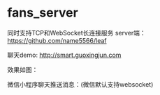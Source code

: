 # fans_server
同时支持TCP和WebSocket长连接服务 
server端：https://github.com/name5566/leaf

聊天demo: http://smart.guoxingjun.com    

效果如图：

微信小程序聊天推送消息：(微信默认支持websocket)

